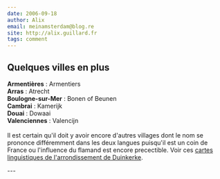 ```yaml
---
date: 2006-09-18
author: Alix
email: meinamsterdam@blog.re
site: http://alix.guillard.fr
tags: comment
---
```


<h2>Quelques villes en plus</h2>
<p>
<b>Armentières</b> : Armentiers<br/>
<b>Arras</b> : Atrecht<br/>
<b>Boulogne-sur-Mer</b> : Bonen of Beunen<br/>
<b>Cambrai</b> : Kamerijk<br/>
<b>Douai</b> : Dowaai<br/>
<b>Valenciennes</b> : Valencijn<br/>
<br/>
Il est certain qu'il doit y avoir encore d'autres villages dont le nom se prononce différemment dans les deux langues puisqu'il est un coin de France ou l'influence du flamand est encore precectible. Voir ces <a href="http://nl.wikipedia.org/wiki/Afbeelding:TaalverhoudingFranseWesthoek.PNG">cartes linguistiques de l'arrondissement de Duinkerke</a>.
</p>
---